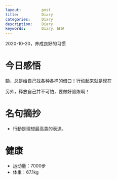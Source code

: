 ```yaml
---
layout:     	post
title:      	Diary
categories: 	Diary
description:   	Diary
keywords: 		Diary，日记 
---
```


2020-10-20，养成良好的习惯

# 今日感悟

额，总是给自己找各种各样的借口！行动起来就是现在

另外，释放自己并不可怕，要做好锻炼啊！

# 名句摘抄

-  行動是理想最高貴的表達。

# 健康

- 运动量：7000步
- 体重：67.1kg



